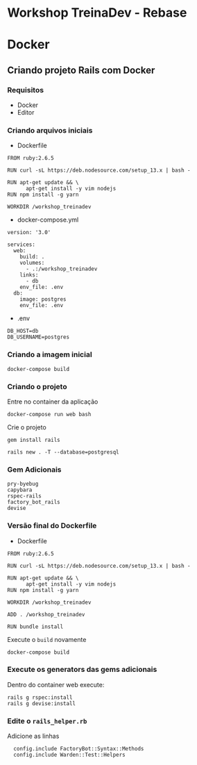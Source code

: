 Workshop TreinaDev - Rebase
===========================

# Docker

## Criando projeto Rails com Docker

### Requisitos

 - Docker
 - Editor

### Criando arquivos iniciais

- Dockerfile

```
FROM ruby:2.6.5

RUN curl -sL https://deb.nodesource.com/setup_13.x | bash -

RUN apt-get update && \
      apt-get install -y vim nodejs
RUN npm install -g yarn

WORKDIR /workshop_treinadev
```

- docker-compose.yml

```
version: '3.0'

services:
  web:
    build: .
    volumes:
      - .:/workshop_treinadev
    links:
      - db
    env_file: .env
  db:
    image: postgres
    env_file: .env
```

- .env

```
DB_HOST=db
DB_USERNAME=postgres
```

### Criando a imagem inicial

```
docker-compose build
```

### Criando o projeto

Entre no container da aplicação

```
docker-compose run web bash
```

Crie o projeto

```
gem install rails

rails new . -T --database=postgresql
```

### Gem Adicionais

```
pry-byebug
capybara
rspec-rails
factory_bot_rails
devise
```

### Versão final do Dockerfile

- Dockerfile

```
FROM ruby:2.6.5

RUN curl -sL https://deb.nodesource.com/setup_13.x | bash -

RUN apt-get update && \
      apt-get install -y vim nodejs
RUN npm install -g yarn

WORKDIR /workshop_treinadev

ADD . /workshop_treinadev

RUN bundle install
```

Execute o `build` novamente

```
docker-compose build
```

### Execute os generators das gems adicionais

Dentro do container web execute:

```
rails g rspec:install
rails g devise:install
```

### Edite o `rails_helper.rb`

Adicione as linhas

```
  config.include FactoryBot::Syntax::Methods
  config.include Warden::Test::Helpers
```
